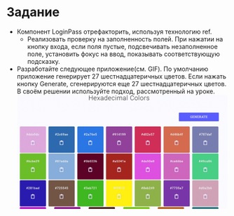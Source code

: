 # Задание

- Компонент LoginPass отрефакторить, используя технологию ref.
  - Реализовать проверку на заполненность полей. При нажатии на кнопку входа, если поля пустые, подсвечивать незаполненное поле, установить фокус на ввод, показывать соответствующую подсказку.
- Разработайте следующее приложение(cм. GIF). По умолчанию приложение генерирует 27 шестнадцатеричных цветов. Если нажать кнопку Generate, сгенерируются еще 27 шестнадцатеричных цветов. В своём решении используйте подход, рассмотренный на уроке.
  ![example.gif](./example.gif)
